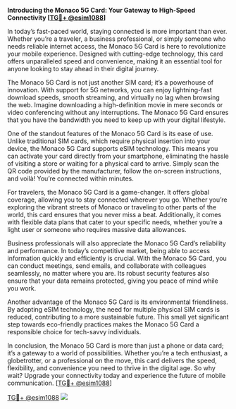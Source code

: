 **Introducing the Monaco 5G Card: Your Gateway to High-Speed Connectivity [[TG💪+ @esim1088](https://t.me/s/esim1088)]**

In today’s fast-paced world, staying connected is more important than ever. Whether you’re a traveler, a business professional, or simply someone who needs reliable internet access, the Monaco 5G Card is here to revolutionize your mobile experience. Designed with cutting-edge technology, this card offers unparalleled speed and convenience, making it an essential tool for anyone looking to stay ahead in their digital journey.

The Monaco 5G Card is not just another SIM card; it’s a powerhouse of innovation. With support for 5G networks, you can enjoy lightning-fast download speeds, smooth streaming, and virtually no lag when browsing the web. Imagine downloading a high-definition movie in mere seconds or video conferencing without any interruptions. The Monaco 5G Card ensures that you have the bandwidth you need to keep up with your digital lifestyle.

One of the standout features of the Monaco 5G Card is its ease of use. Unlike traditional SIM cards, which require physical insertion into your device, the Monaco 5G Card supports eSIM technology. This means you can activate your card directly from your smartphone, eliminating the hassle of visiting a store or waiting for a physical card to arrive. Simply scan the QR code provided by the manufacturer, follow the on-screen instructions, and voilà! You’re connected within minutes.

For travelers, the Monaco 5G Card is a game-changer. It offers global coverage, allowing you to stay connected wherever you go. Whether you’re exploring the vibrant streets of Monaco or traveling to other parts of the world, this card ensures that you never miss a beat. Additionally, it comes with flexible data plans that cater to your specific needs, whether you’re a light user or someone who requires massive data allowances.

Business professionals will also appreciate the Monaco 5G Card’s reliability and performance. In today’s competitive market, being able to access information quickly and efficiently is crucial. With the Monaco 5G Card, you can conduct meetings, send emails, and collaborate with colleagues seamlessly, no matter where you are. Its robust security features also ensure that your data remains protected, giving you peace of mind while you work.

Another advantage of the Monaco 5G Card is its environmental friendliness. By adopting eSIM technology, the need for multiple physical SIM cards is reduced, contributing to a more sustainable future. This small yet significant step towards eco-friendly practices makes the Monaco 5G Card a responsible choice for tech-savvy individuals.

In conclusion, the Monaco 5G Card is more than just a phone or data card; it’s a gateway to a world of possibilities. Whether you’re a tech enthusiast, a globetrotter, or a professional on the move, this card delivers the speed, flexibility, and convenience you need to thrive in the digital age. So why wait? Upgrade your connectivity today and experience the future of mobile communication. [[TG💪+ @esim1088](https://t.me/s/esim1088)]

[TG💪+ @esim1088](https://t.me/s/esim1088) ![](https://i.postimg.cc/Y0z9fWf4/image.png)
